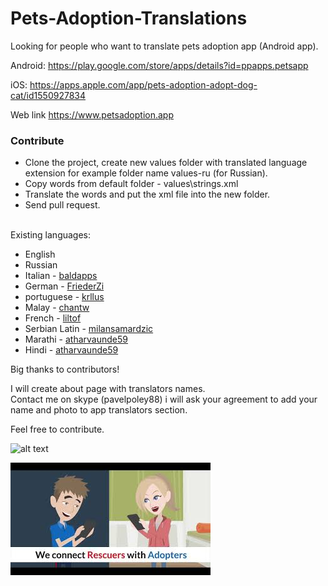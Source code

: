 # Pets-Adoption-Translations

Looking for people who want to translate pets adoption app (Android app).

Android:
https://play.google.com/store/apps/details?id=ppapps.petsapp

iOS:
https://apps.apple.com/app/pets-adoption-adopt-dog-cat/id1550927834

Web link
https://www.petsadoption.app

### Contribute
+ Clone the project, create new values folder with translated language extension for example folder name values-ru (for Russian).<br/>
+ Copy words from default folder - values\strings.xml<br />
+ Translate the words and put the xml file into the new folder.<br />
+ Send pull request.<br /><br />


Existing languages:
+ English
+ Russian
+ Italian - [baldapps](https://github.com/baldapps)
+ German - [FriederZi](https://github.com/FriederZi)
+ portuguese - [krllus](https://github.com/krllus)
+ Malay - [chantw](https://github.com/chantw)
+ French - [liltof](https://github.com/liltof)
+ Serbian Latin - [milansamardzic](https://github.com/milansamardzic)
+ Marathi - [atharvaunde59](https://github.com/atharvaunde59)
+ Hindi - [atharvaunde59](https://github.com/atharvaunde59)

Big thanks to contributors!

I will create about page with translators names.<br />
Contact me on skype (pavelpoley88) i will ask your agreement to add your name and photo to app translators section.

Feel free to contribute.


![alt text](https://github.com/pavelpoley/Pets-Adoption-Translations/blob/master/pets_adoption_screens.png)

[![video](https://github.com/pavelpoley/Pets-Adoption-Translations/blob/master/mq2.jpg)](https://www.youtube.com/watch?v=wVRIhBmubsA "Video Title")
